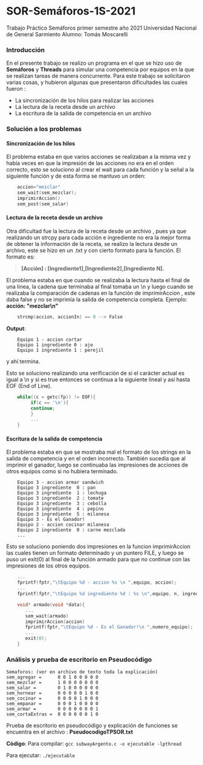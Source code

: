 # SOR-Semáforos-1S-2021
Trabajo Práctico Semáforos primer semestre año 2021
Universidad Nacional de General Sarmiento
Alumno: Tomás Moscarelli

### Introducción
En el presente trabajo se realizo un programa en el que se hizo uso de **Semáforos** y **Threads** para simular una competencia por equipos en la que se realizan tareas de manera concurrente. 
Para este trabajo se solicitaron varias cosas, y hubieron algunas que presentaron dificultades las cuales fueron :

 - La sincronización de los hilos para realizar las acciones
 - La lectura de la receta desde un archivo
 - La escritura de la salida de competencia en un archivo

### Solución a los problemas
#### Sincronización de los hilos
El problema estaba en que varios acciones se realizaban a la misma vez y había veces en que la impresión de las acciones no era en el orden correcto, esto se soluciono al crear el wait para cada función y la señal a la siguiente función y de esta forma se mantuvo un orden:
``` c
    accion="mezclar"
    sem_wait(sem_mezclar);
    imprimirAccion()
    sem_post(sem_salar)
```
#### Lectura de la receta desde un archivo
Otra dificultad fue la lectura de la receta desde un archivo , pues ya que realizando un strcpy para cada acción e ingrediente no era la mejor forma de obtener la información de la receta, se realizo la lectura desde un archivo, este se hizo en un .txt y con cierto formato para la función. 
El formato es: 

> **[Acción] : [Ingrediente1],[Ingrediente2],[Ingrediente N].**

El problema estaba en que cuando se realizaba la lectura hasta el final de una linea, la cadena que terminaba al final tomaba un \n y luego cuando se realizaba la comparación de cadenas en la función de imprimirAccion , este daba false y no se imprimía la salida de competencia completa. 
Ejemplo:
**acción: "mezclar\n"**
``` c
    strcmp(accion, accionIn) == 0 --> False
```
**Output**:
```
    Equipo 1 - accion cortar
    Equipo 1 ingrediente 0 : ajo
    Equipo 1 ingrediente 1 : perejil
```
y ahí termina.

Esto se soluciono realizando una verificación de si el carácter actual es igual a \n y si es true entonces se continua a la siguiente lineal y así hasta EOF (End of Line).
``` c
    while((c = getc(fp)) != EOF){
         if(c == '\n'){
         continue;
         }
         ...
    }
```
#### Escritura de la salida de competencia
El problema estaba en que se mostraba mal el formato de los strings en la salida de competencia y en el orden incorrecto. También sucedía que al imprimir el ganador, luego se continuaba las impresiones de acciones de otros equipos como si no hubiera terminado.
```
    Equipo 3 - accion armar sandwich
    Equipo 3 ingrediente  0 : pan
    Equipo 3 ingrediente  1 : lechuga
    Equipo 3 ingrediente  2 : tomate
    Equipo 3 ingrediente  3 : cebolla
    Equipo 3 ingrediente  4 : pepino
    Equipo 3 ingrediente  5 : milanesa
    Equipo 3 - Es el Ganador!
    Equipo 2 - accion cocinar milanesa
    Equipo 2 ingrediente  0 : carne mezclada
    ...
```
Esto se soluciono poniendo dos impresiones en la funcion imprimirAccion las cuales tienen un formato determinado y un puntero FILE, y luego se puso un exit(0) al final de la función armado para que no continue con las impresiones de los otros equipos.
``` c
    ...
    fprintf(fptr,"\tEquipo %d - accion %s \n ",equipo, accion);
    ...
    fprintf(fptr,"\tEquipo %d ingrediente %d : %s \n",equipo, n, ingrediente);
```
``` c
    void* armado(void *data){
       ...
       sem_wait(armado)
       imprimirAccion(accion)
       fprintf(fptr,"\tEquipo %d - Es el Ganador!\n ",numero_equipo);
       ...
       exit(0);
    }
```
### Análisis y prueba de escritorio en Pseudocódigo
```
Semaforos: (ver en archivo de texto toda la explicación)
sem_agregar =      0 0 1 0 0 0 0 0
sem_mezclar =      1 0 0 0 0 0 0 0 
sem_salar =        0 1 0 0 0 0 0 0
sem_hornear =      0 0 0 0 0 1 0 0
sem_cocinar =      0 0 0 0 1 0 0 0
sem_empanar =      0 0 0 1 0 0 0 0
sem_armar =        0 0 0 0 0 0 0 1
sem_cortaExtras =  0 0 0 0 0 0 1 0
```
Prueba de escritorio en pseudocódigo y explicación de funciones se encuentra en el archivo : **PseudocodigoTPSOR.txt**

**Código**:
Para compilar: `gcc subwayArgento.c -o ejecutable -lpthread`

Para ejecutar: `./ejecutable`
